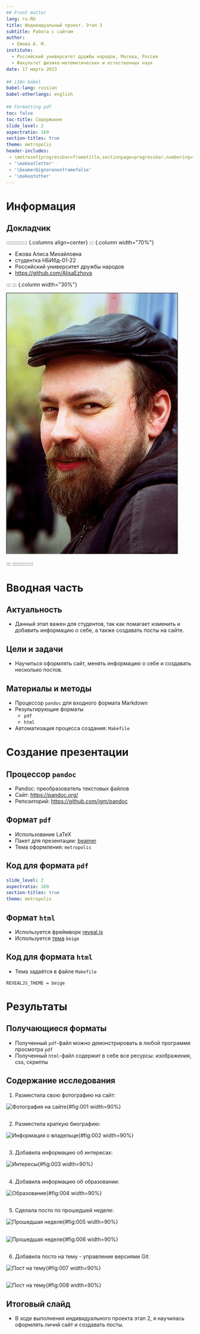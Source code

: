 ```yaml
---
## Front matter
lang: ru-RU
title: Индивидуальный проект. Этап 3
subtitle: Работа с сайтом
author:
  - Ежова А. М.
institute:
  - Российский университет дружбы народов, Москва, Россия
  - Факультет физико-математических и естественных наук
date: 17 марта 2023

## i18n babel
babel-lang: russian
babel-otherlangs: english

## Formatting pdf
toc: false
toc-title: Содержание
slide_level: 2
aspectratio: 169
section-titles: true
theme: metropolis
header-includes:
 - \metroset{progressbar=frametitle,sectionpage=progressbar,numbering=fraction}
 - '\makeatletter'
 - '\beamer@ignorenonframefalse'
 - '\makeatother'
---
```


# Информация

## Докладчик

:::::::::::::: {.columns align=center}
::: {.column width="70%"}

  * Ежова Алиса Михайловна
  * студентка НБИбд-01-22
  * Российский университет дружбы народов
  * <https://github.com/AlisaEzhova>

:::
::: {.column width="30%"}

![](./image/kulyabov.jpg)

:::
::::::::::::::

# Вводная часть

## Актуальность

- Данный этап важен для студентов, так как помагает изменить и добавить информацию о себе, а также создавать посты на сайте.

## Цели и задачи

- Научиться оформлять сайт, менять информацию о себе и создавать несколько постов.

## Материалы и методы

- Процессор `pandoc` для входного формата Markdown
- Результирующие форматы
	- `pdf`
	- `html`
- Автоматизация процесса создания: `Makefile`

# Создание презентации

## Процессор `pandoc`

- Pandoc: преобразователь текстовых файлов
- Сайт: <https://pandoc.org/>
- Репозиторий: <https://github.com/jgm/pandoc>

## Формат `pdf`

- Использование LaTeX
- Пакет для презентации: [beamer](https://ctan.org/pkg/beamer)
- Тема оформления: `metropolis`

## Код для формата `pdf`

```yaml
slide_level: 2
aspectratio: 169
section-titles: true
theme: metropolis
```

## Формат `html`

- Используется фреймворк [reveal.js](https://revealjs.com/)
- Используется [тема](https://revealjs.com/themes/) `beige`

## Код для формата `html`

- Тема задаётся в файле `Makefile`

```make
REVEALJS_THEME = beige 
```
# Результаты

## Получающиеся форматы

- Полученный `pdf`-файл можно демонстрировать в любой программе просмотра `pdf`
- Полученный `html`-файл содержит в себе все ресурсы: изображения, css, скрипты

## Содержание исследования

1. Разместила свою фотографию на сайт:

![Фотография на сайте](image/1.png){#fig:001 width=90%}

##

2. Разместила краткую биографию:

![Информация о владельце](image/2.png){#fig:002 width=90%}

##

3. Добавила информацию об интересах:

![Интересы](image/3.png){#fig:003 width=90%}

##

4. Добавила информацию об образовании:

![Образование](image/4.png){#fig:004 width=90%}

##

5. Сделала посто по прошедшей неделе:

![Прошедшая неделя](image/5.png){#fig:005 width=90%}

##

![Прошедшая неделя](image/6.png){#fig:006 width=90%}

##

6. Добавила посто на тему - управление версиями Git:

![Пост на тему](image/7.png){#fig:007 width=90%}

##

![Пост на тему](image/8.png){#fig:008 width=90%}

## Итоговый слайд

- В ходе выполнения индивидуального проекта этап 2, я научилась оформлять личнй сайт и создавать посты.
